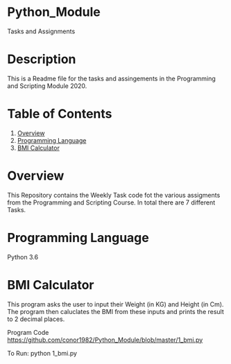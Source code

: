 # Python_Module
Tasks and Assignments

# Description

This is a Readme file for the tasks and assingements in the Programming and Scripting Module 2020.

# Table of Contents
1. [Overview](#overview)
2. [Programming Language](#programming-language)
3. [BMI Calculator](#bmi-calculator)
   
   

# Overview
This Repository contains the Weekly Task code fot the various assigments from the Programming and Scripting Course. In total there are 7 different Tasks.

# Programming Language
Python 3.6

# BMI Calculator
This program asks the user to input their Weight (in KG) and Height (in Cm). The program then caluclates the BMI from these inputs and prints the result to 2 decimal places.

Program Code https://github.com/conor1982/Python_Module/blob/master/1_bmi.py

To Run: python 1_bmi.py






